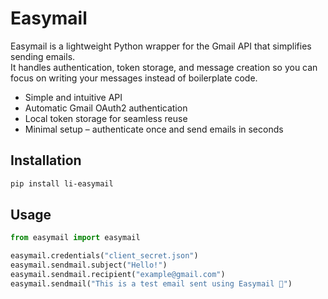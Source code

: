 # Easymail

Easymail is a lightweight Python wrapper for the Gmail API that simplifies sending emails.  
It handles authentication, token storage, and message creation so you can focus on writing your messages instead of boilerplate code.

- Simple and intuitive API
- Automatic Gmail OAuth2 authentication
- Local token storage for seamless reuse
- Minimal setup – authenticate once and send emails in seconds

## Installation

```bash
pip install li-easymail
```

## Usage

```python
from easymail import easymail

easymail.credentials("client_secret.json")
easymail.sendmail.subject("Hello!")
easymail.sendmail.recipient("example@gmail.com")
easymail.sendmail("This is a test email sent using Easymail 🚀")
```